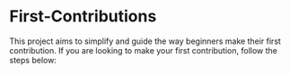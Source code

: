 # First-Contributions
This project aims to simplify and guide the way beginners make their first contribution. If you are looking to make your first contribution, follow the steps below:
